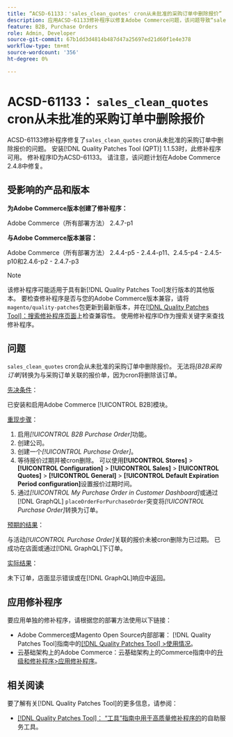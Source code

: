 ```yaml
---
title: “ACSD-61133：'sales_clean_quotes' cron从未批准的采购订单中删除报价”
description: 应用ACSD-61133修补程序以修复Adobe Commerce问题，该问题导致“sales_clean_quotes”cron从未批准的采购订单中删除报价。
feature: B2B, Purchase Orders
role: Admin, Developer
source-git-commit: 67b1dd3d4814b487d47a25697ed21d60f1e4e378
workflow-type: tm+mt
source-wordcount: '356'
ht-degree: 0%

---
```


# ACSD-61133： `sales_clean_quotes` cron从未批准的采购订单中删除报价

ACSD-61133修补程序修复了`sales_clean_quotes` cron从未批准的采购订单中删除报价的问题。 安装[!DNL Quality Patches Tool (QPT)] 1.1.53时，此修补程序可用。 修补程序ID为ACSD-61133。 请注意，该问题计划在Adobe Commerce 2.4.8中修复。

## 受影响的产品和版本

**为Adobe Commerce版本创建了修补程序：**

Adobe Commerce（所有部署方法） 2.4.7-p1

**与Adobe Commerce版本兼容：**

Adobe Commerce（所有部署方法） 2.4.4-p5 - 2.4.4-p11、2.4.5-p4 - 2.4.5-p10和2.4.6-p2 - 2.4.7-p3

>[!NOTE]
>
>该修补程序可能适用于具有新[!DNL Quality Patches Tool]发行版本的其他版本。 要检查修补程序是否与您的Adobe Commerce版本兼容，请将`magento/quality-patches`包更新到最新版本，并在[[!DNL Quality Patches Tool]：搜索修补程序页面](https://experienceleague.adobe.com/tools/commerce-quality-patches/index.html)上检查兼容性。 使用修补程序ID作为搜索关键字来查找修补程序。

## 问题

`sales_clean_quotes` cron会从未批准的采购订单中删除报价。 无法将&#x200B;*[B2B采购订单]*&#x200B;转换为与采购订单关联的报价单，因为cron将删除该订单。

<u>先决条件</u>：

已安装和启用Adobe Commerce [!UICONTROL B2B]模块。

<u>重现步骤</u>：

1. 启用&#x200B;*[!UICONTROL B2B Purchase Order]*&#x200B;功能。
1. 创建公司。
1. 创建一个&#x200B;*[!UICONTROL Purchase Order]*。
1. 等待报价过期并被cron删除。 可以使用&#x200B;**[!UICONTROL Stores]** > **[!UICONTROL Configuration]** > **[!UICONTROL Sales]** > **[!UICONTROL Quotes]** > **[!UICONTROL General]** > **[!UICONTROL Default Expiration Period configuration]**&#x200B;设置报价过期时间。
1. 通过&#x200B;*[!UICONTROL My Purchase Order in Customer Dashboard]*&#x200B;或通过[!DNL GraphQL] `placeOrderForPurchaseOrder`突变将&#x200B;*[!UICONTROL Purchase Order]*&#x200B;转换为订单。

<u>预期的结果</u>：

与活动&#x200B;*[!UICONTROL Purchase Order]*&#x200B;关联的报价未被cron删除为已过期。 已成功在店面或通过[!DNL GraphQL]下订单。

<u>实际结果</u>：

未下订单，店面显示错误或在[!DNL GraphQL]响应中返回。

## 应用修补程序

要应用单独的修补程序，请根据您的部署方法使用以下链接：

* Adobe Commerce或Magento Open Source内部部署： [!DNL Quality Patches Tool]指南中的[[!DNL Quality Patches Tool] >使用情况](/help/tools/quality-patches-tool/usage.md)。
* 云基础架构上的Adobe Commerce：云基础架构上的Commerce指南中的[升级和修补程序>应用修补程序](https://experienceleague.adobe.com/docs/commerce-cloud-service/user-guide/develop/upgrade/apply-patches.html)。

## 相关阅读

要了解有关[!DNL Quality Patches Tool]的更多信息，请参阅：

* [[!DNL Quality Patches Tool]： “工具”指南中用于高质量修补程序的](/help/tools/quality-patches-tool/quality-patches-tool-to-self-serve-quality-patches.md)的自助服务工具。
